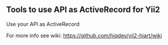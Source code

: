 Tools to use API as ActiveRecord for Yii2
-----------------------------------------

Use your API as ActiveRecord

For more info see wiki:
https://github.com/hiqdev/yii2-hiart/wiki
